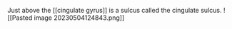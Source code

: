 Just above the [[cingulate gyrus]] is a sulcus called the cingulate sulcus.
![[Pasted image 20230504124843.png]]